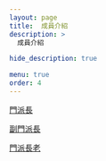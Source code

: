 ```yaml
---
layout: page
title:  成員介紹
description: >
  成員介紹

hide_description: true

menu: true
order: 4
---
```


[門派長](./1/)

[副門派長](./2/)

[門派長老](./3/)